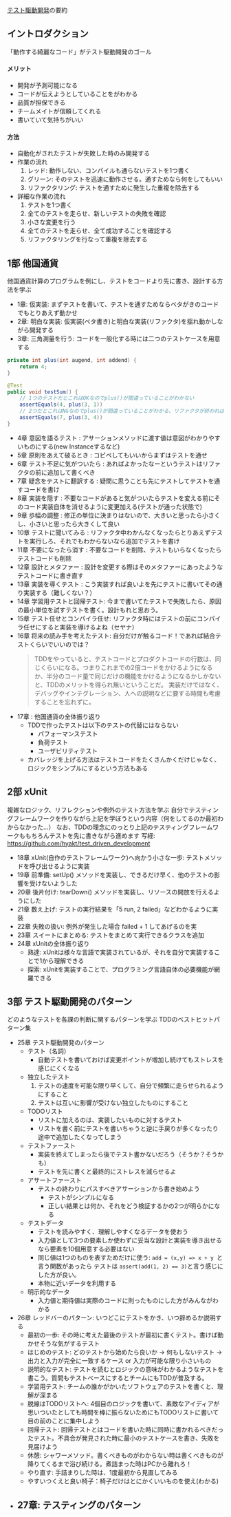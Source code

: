 [テスト駆動開発](https://www.amazon.co.jp/dp/B077D2L69C/ref=dp-kindle-redirect?_encoding=UTF8&btkr=1)の要約

イントロダクション
---

「動作する綺麗なコード」がテスト駆動開発のゴール

#### メリット

  - 開発が予測可能になる
  - コードが伝えようとしていることをがわかる
  - 品質が担保できる
  - チームメイトが信頼してくれる
  - 書いていて気持ちがいい

####  方法

- 自動化がされたテストが失敗した時のみ開発する
- 作業の流れ
    1. レッド:  動作しない、コンパイルも通らないテストを1つ書く
    1. グリーン: そのテストを迅速に動作させる。通すためなら何をしてもいい
    1. リファクタリング:  テストを通すために発生した重複を除去する
- 詳細な作業の流れ
    1. テストを1つ書く
    1. 全てのテストを走らせ、新しいテストの失敗を確認
    1.  小さな変更を行う
    1.  全てのテストを走らせ、全て成功することを確認する
    1. リファクタリングを行なって重複を除去する

1部 他国通貨
---
他国通貨計算のプログラムを例にし、テストをコードより先に書き、設計する方法を学ぶ

-  1章: 仮実装: まずテストを書いて、テストを通すためならベタがきのコードでもとりあえず動かせ
-  2章: 明白な実装: 仮実装(ベタ書き)と明白な実装(リファクタ)を揺れ動かしながら開発する
-  3章: 三角測量を行う: コードを一般化する時には二つのテストケースを用意する
``` java
private int plus(int augend, int addend) {
    return 4;
}

@Test
public void testSum() {
    // 1つのテストだとこれはOKなのでplus()が間違っていることがわかない
    assertEquals(4, plus(3, 1))
    // 2つだとこれはNGなのでplus()が間違っていることがわかる、リファクタが終われば冗長なテストなので消す
    assertEquals(7, plus(3, 4))
}
```
- 4章  意図を語るテスト         : アサーションメソッドに渡す値は意図がわかりやすいものにする(new Instanceするなど)
- 5章  原則をあえて破るとき     : コピペしてもいいからまずはテストを通せ
- 6章  テスト不足に気がついたら : あればよかったなーというテストはリファクタの前に追加して書くべき
- 7章  疑念をテストに翻訳する   : 疑問に思うことも先にテストしてテストを通すコードを書け
- 8章  実装を隠す               : 不要なコードがあると気がついたらテストを変える前にそのコード実装自体を消せるように変更加える(テストが通った状態で)
- 9章  歩幅の調整               : 修正の単位に決まりはないので、大きいと思ったら小さくし、小さいと思ったら大きくして良い
- 10章 テストに聞いてみる       : リファクタ中わかんなくなったらとりあえずテストを実行しろ、それでもわからないなら追加でテストを書け
- 11章 不要になったら消す       : 不要なコードを削除、テストもいらなくなったらテストコードも削除
- 12章 設計とメタファー         : 設計を変更する際はそのメタファーにあったようなテストコードに書き直す
- 13章 実装を導くテスト : こう実装すれば良いよを先にテストに書いてその通り実装する（難しくない？）
- 14章 学習用テストと回帰テスト: 今まで書いてたテストで失敗したら、原因の最小単位を試すテストを書く。設計もれと思おう。
- 15章 テスト任せとコンパイラ任せ: リファクタ時にはテストの前にコンパイラ任せにすると実装を導けるよね（セヤナ）
- 16章 将来の読み手を考えたテスト:  自分だけが触るコード！であれば結合テストくらいでいいのでは？
  > TDDをやっていると、テストコードとプロダクトコードの行数は、同じくらいになる。つまりこれまでの2倍コードをかけるようになるか、半分のコード量で同じだけの機能をかけるようになるかしかないと、TDDのメリットを得られ無いということだ。
  > 実装だけではなく、デバッグやインテグレーション、人への説明などに要する時間も考慮することを忘れずに。
- 17章 : 他国通貨の全体振り返り
  - TDDで作ったテストは以下のテストの代替にはならない
    - パフォーマンステスト
    - 負荷テスト
    - ユーザビリティテスト
  - カバレッジを上げる方法はテストコードをたくさんかくだけじゃなく、ロジックをシンプルにするという方法もある


2部 xUnit
---
複雑なロジック、リフレクションや例外のテスト方法を学ぶ
自分でテスティングフレームワークを作りながら上記を学ぼうという内容（何をしてるのか最初わからなかった…）
なお、TDDの理念にのっとり上記のテスティングフレームワークももちろんテストを先に書きながら進めます
写経: https://github.com/hyakt/test_driven_development

- 18章 xUnit(自作のテストフレームワーク)へ向かう小さな一歩:  テストメソッドを呼び出せるように実装
- 19章 前準備: setUp() メソッドを実装し、できるだけ早く、他のテストの影響を受けないようした
- 20章 後片付け: tearDown() メソッドを実装し、リソースの開放を行えるようにした
- 21章 数え上げ: テストの実行結果を「5 run, 2 failed」などわかるように実装
- 22章 失敗の扱い: 例外が発生した場合 failed + 1 してあげるのを実
- 23章 スイートにまとめる: テストをまとめて実行できるクラスを追加
- 24章 xUnitの全体振り返り
  - 熟達: xUnitは様々な言語で実装されているが、それを自分で実装することで1から理解できる
  - 探索: xUnitを実装することで、プログラミング言語自体の必要機能が網羅できる

3部 テスト駆動開発のパターン
---
どのようなテストを各課の判断に関するパターンを学ぶ
TDDのベストヒットパターン集

- 25章 テスト駆動開発のパターン
  - テスト（名詞）
    - 自動テストを書いておけば変更ポイントが増加し続けてもストレスを感じにくくなる
  - 独立したテスト
    1. テストの速度を可能な限り早くして、自分で頻繁に走らせられるようにすること
    2. テストは互いに影響が受けない独立したものにすること
  - TODOリスト
    - リストに加えるのは、実装したいものに対するテスト
    - リストを書く前にテストを書いちゃうと逆に手戻りが多くなったり途中で追加したくなってしまう
  - テストファースト
    - 実装を終えてしまったら後でテスト書かないだろう（そうか？そうかも）
    - テストを先に書くと最終的にストレスを減らせるよ
  - アサートファースト
    - テストの終わりにパスすべきアサーションから書き始めよう
      - テストがシンプルになる
      - 正しい結果とは何か、それをどう検証するかの2つが明らかになる
  - テストデータ
    - テストを読みやすく、理解しやすくなるデータを使おう
    - 入力値として3つの要素しか使わずに妥当な設計と実装を導き出せるなら要素を10個用意する必要はない
    - 同じ値は1つのものを表すためだけに使う: `add = (x,y) => x + y `と言う関数があったら テストは `assert(add(1, 2) == 3)`と言う感じにした方が良い。
    - 本物に近いデータを利用する
  - 明示的なデータ
    - 入力値と期待値は実際のコードに則ったものにした方がみんながわかる
- 26章 レッドバーのパターン: いつどこにテストをかき、いつ辞めるか説明する
  - 最初の一歩: その時に考えた最後のテストが最初に書くテスト。書けば動かせそうな気がするテスト
  - はじめのテスト: どのテストから始めたら良いか → 何もしないテスト → 出力と入力が完全に一致するケース or 入力が可能な限り小さいもの
  - 説明的なテスト: テストを読むとロジックの意味がわかるようなテストを書こう。質問もテストベースにするとチームにもTDDが普及する。
  - 学習用テスト: チームの誰かがかいたソフトウェアのテストを書くと、理解が深まる
  - 脱線はTODOリストへ: 4個目のロジックを書いて、素敵なアイディアが思いついたとしても時間を棒に振らないためにもTODOリストに書いて目の前のことに集中しよう
  - 回帰テスト: 回帰テストとはコードを書いた時に同時に書かれるべきだったテスト。不具合が発見された時に最小のテストケースを書き、失敗を見届けよう
  - 休憩: シャワーメソッド。書くべきものがわからない時は書くべきものが降りてくるまで浴び続ける。煮詰まった時はPCから離れろ！
  - やり直す: 手詰まりした時は、1度最初から見直してみる
  - やすいつくえと良い椅子：椅子だけはとにかくいいものを使え(わかる)
- 27章: テスティングのパターン
  - 
  
  
      
